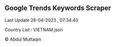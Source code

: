 

## Google Trends Keywords Scraper 
 
Last Update 28-04-2023 , 07:34:40

Country List :
VIETNAM.json



© Abdul Muttaqin 
